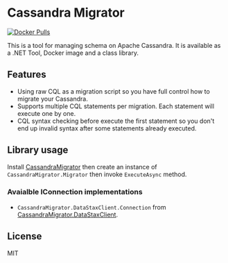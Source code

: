 # Cassandra Migrator
[![Docker Pulls](https://img.shields.io/docker/pulls/ultimicro/cassandra-migrator)](https://hub.docker.com/r/ultimicro/cassandra-migrator)

This is a tool for managing schema on Apache Cassandra. It is available as a .NET Tool, Docker image and a class library.

## Features

- Using raw CQL as a migration script so you have full control how to migrate your Cassandra.
- Supports multiple CQL statements per migration. Each statement will execute one by one.
- CQL syntax checking before execute the first statement so you don't end up invalid syntax after some statements already executed.

## Library usage

Install [CassandraMigrator](https://www.nuget.org/packages/CassandraMigrator/) then create an instance of `CassandraMigrator.Migrator` then invoke
`ExecuteAsync` method.

### Avaialble IConnection implementations

- `CassandraMigrator.DataStaxClient.Connection` from [CassandraMigrator.DataStaxClient](https://www.nuget.org/packages/CassandraMigrator.DataStaxClient).

## License

MIT
